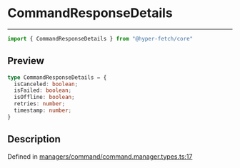 

# CommandResponseDetails

<div class="api-docs__separator" data-reactroot="">

---

</div><div class="api-docs__import" data-reactroot="">

```ts
import { CommandResponseDetails } from "@hyper-fetch/core"
```

</div><div class="api-docs__section">

## Preview

</div><div class="api-docs__preview type">

```ts
type CommandResponseDetails = {
  isCanceled: boolean; 
  isFailed: boolean; 
  isOffline: boolean; 
  retries: number; 
  timestamp: number; 
}
```

</div><div class="api-docs__section">

## Description

</div><div class="api-docs__description"><span class="api-docs__do-not-parse">



</span></div><p class="api-docs__definition">

Defined in [managers/command/command.manager.types.ts:17](https://github.com/BetterTyped/hyper-fetch/blob/479dcad6/packages/core/src/managers/command/command.manager.types.ts#L17)

</p>